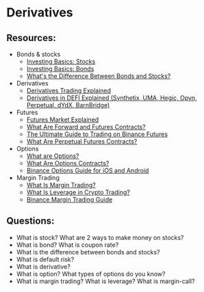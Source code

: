 # Derivatives

## Resources:

- Bonds & stocks
  * [Investing Basics: Stocks](https://www.youtube.com/watch?v=hE2NsJGpEq4)
  * [Investing Basics: Bonds](https://www.youtube.com/watch?v=IuyejHOGCro)
  * [What's the Difference Between Bonds and Stocks?](https://www.youtube.com/watch?v=uI2vhCitTBw)
- Derivatives
  * [Derivatives Trading Explained](https://www.youtube.com/watch?v=LQrBzl0DMBA)
  * [Derivatives in DEFI Explained (Synthetix, UMA, Hegic, Opyn, Perpetual, dYdX, BarnBridge)](https://www.youtube.com/watch?v=QxoqPZRw9y4)
- Futures
  * [Futures Market Explained](https://www.youtube.com/watch?v=CC9VeHrI3Es)
  * [What Are Forward and Futures Contracts?](https://academy.binance.com/en/articles/what-are-forward-and-futures-contracts)
  * [The Ultimate Guide to Trading on Binance Futures](https://academy.binance.com/en/articles/the-ultimate-guide-to-trading-on-binance-futures)
  * [What Are Perpetual Futures Contracts?](https://academy.binance.com/en/articles/what-are-perpetual-futures-contracts)
- Options
  * [What are Options?](https://www.youtube.com/watch?v=CRhGikRHSu8)
  * [What Are Options Contracts?](https://academy.binance.com/en/articles/what-are-options-contracts)
  * [Binance Options Guide for iOS and Android](https://academy.binance.com/en/articles/binance-options-guide-for-ios-and-android)
- Margin Trading
  * [What Is Margin Trading?](https://academy.binance.com/en/articles/what-is-margin-trading)
  * [What Is Leverage in Crypto Trading?](https://academy.binance.com/en/articles/what-is-leverage-in-crypto-trading)
  * [Binance Margin Trading Guide](https://academy.binance.com/en/articles/binance-margin-trading-guide) 

## Questions:
* What is stock? What are 2 ways to make money on stocks?
* What is bond? What is coupon rate?
* What is the difference between bonds and stocks?
* What is default risk?
* What is derivative?
* What is option? What types of options do you know?
* What is margin trading? What is leverage? What is margin-call?
